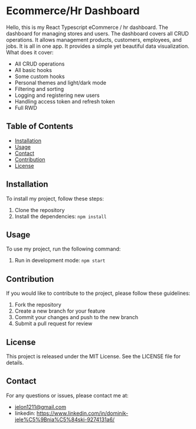 # Ecommerce/Hr Dashboard
Hello, this is my React Typescript eCommerce / hr dashboard. The dashboard for managing stores and users. The dashboard covers all CRUD operations. It allows management products, customers, employees, and jobs. It is all in one app. It provides a simple yet beautiful data visualization.
What does it cover:

- All CRUD operations
- All basic hooks
- Some custom hooks
- Personal themes and light/dark mode
- Filtering and sorting
- Logging and registering new users
- Handling access token and refresh token
- Full RWD

## Table of Contents

- [Installation](#installation)
- [Usage](#usage)
- [Contact](#contact)
- [Contribution](#contribution)
- [License](#license)

## Installation

To install my project, follow these steps:

1. Clone the repository
2. Install the dependencies: `npm install`

## Usage

To use my project, run the following command:
1. Run in development mode: `npm start`

## Contribution
If you would like to contribute to the project, please follow these guidelines:

1. Fork the repository
2. Create a new branch for your feature
3. Commit your changes and push to the new branch
4. Submit a pull request for review

## License
This project is released under the MIT License. See the LICENSE file for details.

## Contact
For any questions or issues, please contact me at:
- jelon1211@gmail.com
- linkedin: https://www.linkedin.com/in/dominik-jele%C5%9Bnia%C5%84ski-9274131a6/